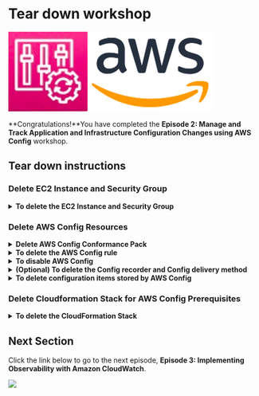 # Tear down workshop

![](media/config-aws-logo.png)

**Congratulations!**You have completed the **Episode 2: Manage and Track Application and Infrastructure Configuration Changes using AWS Config** workshop.

## Tear down instructions

### Delete EC2 Instance and Security Group

<details>
<summary><b>To delete the EC2 Instance and Security Group</b></summary><p>

1. Open the Amazon EC2 console at https://console.aws.amazon.com/ec2/.
1. In the navigation pane, choose **Instances**.
1. Select on the EC2 Instance that was created and Click **Instance state | Terminate Instance**.
1. Click the **Terminate** Button.
1. In the navigation pane, choose **Security Groups**.
1. Select the **workshop-securitygroup** Security Group and Click **Actions | Delete security groups**.
1. Click **Delete** Button
</p></details>

### Delete AWS Config Resources

<details>
<summary><b>Delete AWS Config Conformance Pack</b></summary><p>

1. Open the AWS Config console at https://console.aws.amazon.com/config/.
1. In the navigation pane, choose **Conformance packs**.
1. Select the Conformance pack and click **Actions | delete**.
1. Enter the phrase ```Delete``` to confirm this action and click **Delete**.
</p></details>
<details>
<summary><b>To delete the AWS Config rule</b></summary><p>

1. In the navigation pane, choose **Rules**.
1. Click on the **Rule**.
1. Under the **Remediation action section** click **Delete**.
1. Enter the phrase ```Delete``` to confirm this action and click **Delete**.
1. Click Actions | Delete rule.
1. Enter the phrase ```Delete``` to confirm this action and click **Delete**.
</p></details>

<details>
<summary><b>To disable AWS Config</b></summary><p>

1. In the navigation pane, choose **Settings**.
1. Click **Edit**.
1. Uncheck the **Enable recording** check box.
1. Click **Save**.
</p></details>

<details>
<summary><b>(Optional) To delete the Config recorder and Config delivery method</b></summary><p>

To delete the Config recorder and Config delivery channel, perform the following steps using AWS CloudShell:

From the AWS Management Console, you can launch AWS CloudShell by choosing the following options available on the navigation bar:

1. Choose the AWS CloudShell icon.
2. Start typing "cloudshell" in Search box and then choose the CloudShell option.

![](https://docs.aws.amazon.com/cloudshell/latest/userguide/images/launch_options.png)

1. To delete the Config recorder, enter the following command:
    
    ```aws configservice delete-configuration-recorder --configuration-recorder-name default```

1. To delete the Config delivery channel, enter the following command:

    ```aws configservice delete-delivery-channel --delivery-channel-name default```
    
1. Return to the AWS Config console to confirm Config is no longer enabled. If you see the **Set up AWS Config** page, then Config has successfully been disabled.

</p></details>

<details>
<summary><b>To delete configuration items stored by AWS Config</b></summary><p>

1. Open the Amazon S3 console at https://s3.console.aws.amazon.com/s3.
1. Choose the S3 bucket created by AWS Config Setup. The name will be similar to ```config-bucket-123456789012```.
1. Choose **Empty**.

    1. On the **Empty bucket** page, type **permanently delete** to confirm deletion of the objects in the S3 bucket.
    1. Choose **Empty**.

1. Choose the S3 bucket created by AWS Config Setup. The name will be similar to ```config-bucket-123456789012``.
1. Choose **Delete**.
    
    1. On the **Delete bucket** page, type the name of the S3 bucket to confirm deletion of the S3 bucket.
    1. Choose **Delete bucket**.

</p></details>

### Delete Cloudformation Stack for AWS Config Prerequisites

<details>
<summary><b>To delete the CloudFormation Stack</b></summary><p>

1. Open the AWS CloudFormation console at https://console.aws.amazon.com/cloudformation/.
1. Choose the stack created and click **Delete**.
1. Click **Delete Stack**.
</p></details>

## Next Section

Click the link below to go to the next episode, **Episode 3:  Implementing Observability with Amazon CloudWatch**.

[![](media/.png)](/episode-03-step-00.md)
